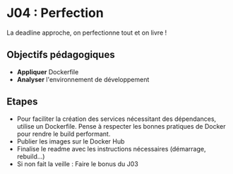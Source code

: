 # J04 : Perfection

La deadline approche, on perfectionne tout et on livre !

## Objectifs pédagogiques

- **Appliquer** Dockerfile
- **Analyser** l'environnement de développement

## Etapes

- Pour faciliter la création des services nécessitant des dépendances, utilise un Dockerfile. Pense à respecter les bonnes pratiques de Docker pour rendre le build performant.
- Publier les images sur le Docker Hub
- Finalise le readme avec les instructions nécessaires (démarrage, rebuild...)
- Si non fait la veille : Faire le bonus du J03
